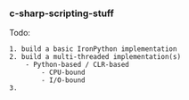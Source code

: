 ### c-sharp-scripting-stuff

Todo:

	1. build a basic IronPython implementation
	2. build a multi-threaded implementation(s)
		- Python-based / CLR-based
			- CPU-bound
			- I/O-bound
	3.